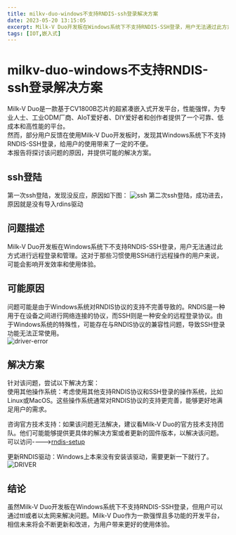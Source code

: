 ```yaml
---
title: milkv-duo-windows不支持RNDIS-ssh登录解决方案
date: 2023-05-20 13:15:05
excerpt: Milk-V Duo开发板在Windows系统下不支持RNDIS-SSH登录，用户无法通过此方式进行远程登录和管理。这对于那些习惯使用SSH进行远程操作的用户来说，可能会影响开发效率和使用体验。
tags: [IOT,嵌入式]
---
```


<!--
 * @Author: rx-ted
 * @Date: 2023-07-29 14:42:30
 * @LastEditors: rx-ted
 * @LastEditTime: 2023-07-29 14:56:27
-->
# milkv-duo-windows不支持RNDIS-ssh登录解决方案

Milk-V Duo是一款基于CV1800B芯片的超紧凑嵌入式开发平台，性能强悍，为专业人士、工业ODM厂商、AIoT爱好者、DIY爱好者和创作者提供了一个可靠、低成本和高性能的平台。  
然而，部分用户反馈在使用Milk-V Duo开发板时，发现其Windows系统下不支持RNDIS-SSH登录，给用户的使用带来了一定的不便。  
本报告将探讨该问题的原因，并提供可能的解决方案。

## ssh登陆

第一次ssh登陆，发现没反应，原因如下图：
![ssh](../doc/img/ssh-milkv-2.png)
第二次ssh登陆，成功进去，原因就是没有导入rdins驱动

## 问题描述

Milk-V Duo开发板在Windows系统下不支持RNDIS-SSH登录，用户无法通过此方式进行远程登录和管理。这对于那些习惯使用SSH进行远程操作的用户来说，可能会影响开发效率和使用体验。

## 可能原因

问题可能是由于Windows系统对RNDIS协议的支持不完善导致的。RNDIS是一种用于在设备之间进行网络连接的协议，而SSH则是一种安全的远程登录协议。由于Windows系统的特殊性，可能存在与RNDIS协议的兼容性问题，导致SSH登录功能无法正常使用。  
![driver-error](../doc/img/RNDIS.png)

## 解决方案

针对该问题，尝试以下解决方案：  
使用其他操作系统：考虑使用其他支持RNDIS协议和SSH登录的操作系统，比如Linux或MacOS。这些操作系统通常对RNDIS协议的支持更完善，能够更好地满足用户的需求。

咨询官方技术支持：如果该问题无法解决，建议看Milk-V Duo的官方技术支持团队。他们可能能够提供更具体的解决方案或者更新的固件版本，以解决该问题。  
可以访问---->[rndis-setup](https://milkv.io/docs/duo/getting-started/setup)

更新RNDIS驱动：Windows上本来没有安装该驱动，需要更新一下就行了。
![DRIVER](../doc/img/rdins驱动.png)

## 结论

虽然Milk-V Duo开发板在Windows系统下不支持RNDIS-SSH登录，但用户可以通过ttl或者以太网来解决问题。Milk-V Duo作为一款强悍且多功能的开发平台，相信未来将会不断更新和改进，为用户带来更好的使用体验。
